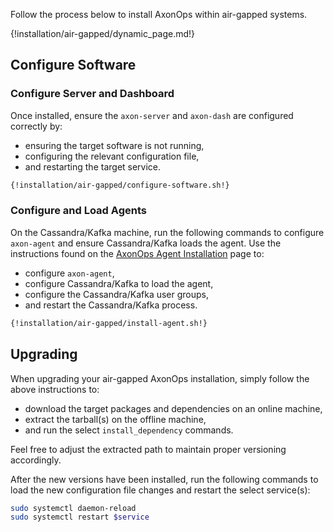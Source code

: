 Follow the process below to install AxonOps within air-gapped systems.

{!installation/air-gapped/dynamic_page.md!}

## Configure Software

### Configure Server and Dashboard

Once installed, ensure the `axon-server` and `axon-dash` are configured
correctly by:

* ensuring the target software is not running,
* configuring the relevant
configuration file,
* and restarting the target service.

```bash
{!installation/air-gapped/configure-software.sh!}
```

### Configure and Load Agents

On the Cassandra/Kafka machine, run the following commands to configure `axon-agent` and
ensure Cassandra/Kafka loads the agent. Use the instructions found on the
[AxonOps Agent Installation](../agent/install.md) page to:

* configure `axon-agent`,
* configure Cassandra/Kafka to load the agent,
* configure the Cassandra/Kafka user groups,
* and restart the Cassandra/Kafka process.

```bash
{!installation/air-gapped/install-agent.sh!}
```

## Upgrading

When upgrading your air-gapped AxonOps installation, simply follow the above
instructions to:

* download the target packages and dependencies on an online machine,
* extract the tarball(s) on the offline machine,
* and run the select `install_dependency` commands.

Feel free to adjust the extracted path to maintain proper versioning accordingly.

After the new versions have been installed, run the following commands to load the new
configuration file changes and restart the select service(s):

```bash
sudo systemctl daemon-reload
sudo systemctl restart $service
```